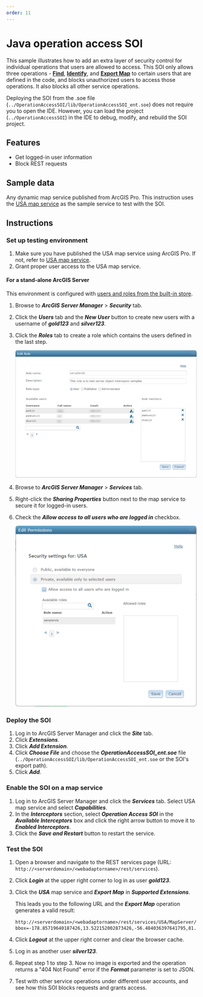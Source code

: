```yaml
---
order: 11
---
```


# Java operation access SOI

This sample illustrates how to add an extra layer of security control for individual operations that users are allowed to access. This SOI only allows three operations - [**Find**](https://developers.arcgis.com/rest/services-reference/find.htm), [**Identify**](https://developers.arcgis.com/rest/services-reference/identify-map-service-.htm), and [**Export Map**](https://developers.arcgis.com/rest/services-reference/export-map.htm) to certain users that are defined in the code, and blocks unauthorized users to access those operations. It also blocks all other service operations.

Deploying the SOI from the .soe file (`../OperationAccessSOI/lib/OperationAccessSOI_ent.soe`) does not require you to open the IDE. However, you can load the project (`../OperationAccessSOI`) in the IDE to debug, modify, and rebuild the SOI project.


## Features

* Get logged-in user information
* Block REST requests


## Sample data

Any dynamic map service published from ArcGIS Pro. This instruction uses the [USA map service](../../../ReadMe.md#1-usa-service) as the sample service to test with the SOI.

## Instructions

### Set up testing environment

1. Make sure you have published the USA map service using ArcGIS Pro. If not, refer to [USA map service](../../../ReadMe.md#1-usa-service).
2. Grant proper user access to the USA map service.

#### For a stand-alone ArcGIS Server
This environment is configured with [users and roles from the built-in store](https://enterprise.arcgis.com/en/server/latest/administer/windows/securing-services-with-users-and-roles-specific-to-arcgis-server.htm#GUID-9D46D38D-DA48-47BE-A776-DD84C1CD0F4B).

1. Browse to ***ArcGIS Server Manager*** > ***Security*** tab.
2. Click the ***Users*** tab and the ***New User*** button to create new users with a username of ***gold123*** and ***silver123***.
3. Click the ***Roles*** tab to create a role which contains the users defined in the last step.

   ![](../../../../images/javasp/JavaOp1.png "Java Operation Access SOI Sample")
4. Browse to ***ArcGIS Server Manager*** > ***Services*** tab.
5. Right-click the ***Sharing Properties*** button next to the map service to secure it for logged-in users.
6. Check the ***Allow access to all users who are logged in*** checkbox.

    ![](../../../../images/javasp/JavaOp2.png "Java Operation Access SOI Sample")

### Deploy the SOI

1. Log in to ArcGIS Server Manager and click the ***Site*** tab.
2. Click ***Extensions***.
3. Click ***Add Extension***.
4. Click ***Choose File*** and choose the ***OperationAccessSOI_ent.soe*** file (`../OperationAccessSOI/lib/OperationAccessSOI_ent.soe` or the SOI's export path).
5. Click ***Add***.

### Enable the SOI on a map service

1. Log in to ArcGIS Server Manager and click the ***Services*** tab. Select USA map service and select ***Capabilities***.
2. In the ***Interceptors*** section, select ***Operation Access SOI*** in the ***Available Interceptors*** box and click the right arrow button to move it to ***Enabled Interceptors***.
3. Click the ***Save and Restart*** button to restart the service.

### Test the SOI

1. Open a browser and navigate to the REST services page (URL: `http://<serverdomain>/<webadaptorname>/rest/services`).
2. Click ***Login*** at the upper right corner to log in as user ***gold123***.
3. Click the ***USA*** map service and ***Export Map*** in ***Supported Extensions***.

   This leads you to the following URL and the ***Export Map*** operation generates a valid result:

   ```
   http://<serverdomain>/<webadaptorname>/rest/services/USA/MapServer/export?bbox=-178.85719640187426,13.522152002873426,-56.484036397641795,81.72479317856566
   ```
4. Click ***Logout*** at the upper right corner and clear the browser cache. 
5. Log in as another user ***silver123***.
6. Repeat step 1 to step 3. Now no image is exported and the operation returns a "404 Not Found" error if the ***Format*** parameter is set to JSON.
7. Test with other service operations under different user accounts, and see how this SOI blocks requests and grants access.
